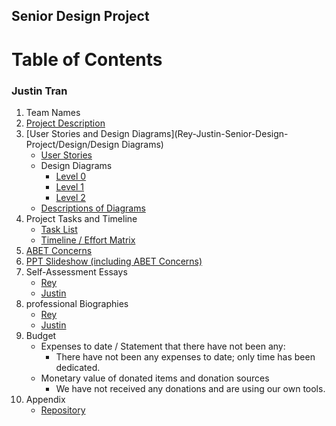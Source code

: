 ## Senior Design Project
# **Table of Contents**
### Justin Tran

1. Team Names
2. [Project Description](Rey-Justin-Senior-Design-Project/Project-Description.md)
3. [User Stories and Design Diagrams](Rey-Justin-Senior-Design-Project/Design/Design Diagrams)
    - [User Stories](Rey-Justin-Senior-Design-Project/Design/User_Stories.md)
    - Design Diagrams
       - [Level 0](Rey-Justin-Senior-Design-Project/Design/Design_Diagrams/Design_Diagram_1.png)
       - [Level 1](Rey-Justin-Senior-Design-Project/Design/Design_Diagrams/Design_Diagram_2.png)
       - [Level 2](Rey-Justin-Senior-Design-Project/Design/Design_Diagrams/Design_Diagram_3.png)
    - [Descriptions of Diagrams](Rey-Justin-Senior-Design-Project/Design/Design_Diagrams/Design_Diagrams_Summary.pdf)
5. Project Tasks and Timeline
    - [Task List](Rey-Justin-Senior-Design-Project/Tasklist.md)
    - [Timeline / Effort Matrix](Rey-Justin-Senior-Design-Project/essays/Milestones,_Timeline,_and_Effort_Matrix.pdf)
6. [ABET Concerns](Rey-Justin-Senior-Design-Project/essays/Senior_Design_Assignment_#7_-_Constraints_Essay.pdf) 
7. [PPT Slideshow (including ABET Concerns)](Rey-Justin-Senior-Design-Project/essays/Senior_Design_Slides_(1).pdf)
8. Self-Assessment Essays
    - [Rey](Rey-Justin-Senior-Design-Project/essays/CS5001_Capstone_Essay.pdf)
    - [Justin](Rey-Justin-Senior-Design-Project/essays/Capstone_Assessment.pdf)
10. professional Biographies
    - [Rey](Rey-Justin-Senior-Design-Project/Professional_Biographies/Rey_Biography.md)
    - [Justin](Rey-Justin-Senior-Design-Project/Professional_Biographies/Justin-Tran-Professional-Biography.md)
12. Budget
    - Expenses to date / Statement that there have not been any:
        - There have not been any expenses to date; only time has been dedicated.
    - Monetary value of donated items and donation sources
        - We have not received any donations and are using our own tools.
13. Appendix
    - [Repository](https://github.com/tranjtGCP/Rey-Justin-Senior-Design-Project.git)
